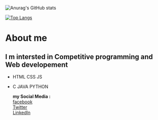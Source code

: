 

![Anurag's GitHub stats](https://github-readme-stats.vercel.app/api?username=ilyes-d&show_icons=true&theme=merko)

[![Top Langs](https://github-readme-stats.vercel.app/api/top-langs/?username=ilyes-d&layout=compact&show_icons=true&theme=merko)](https://github.com/anuraghazra/github-readme-stats)
# About me
## I m intersted in Competitive programming and Web developement 
- HTML CSS JS 
- C JAVA PYTHON 
  
  **my Social Media :**  
  [facebook](https://web.facebook.com/aek.ilyes.3/)  
  [Twitter](https://twitter.com/yahiailyes1)  
  [LinkedIn](https://www.linkedin.com/in/yahia-ilyes-193457215/)

<!---
ilyes-d/ilyes-d is a ✨ special ✨ repository because its `README.md` (this file) appears on your GitHub profile.
You can click the Preview link to take a look at your changes.
--->
